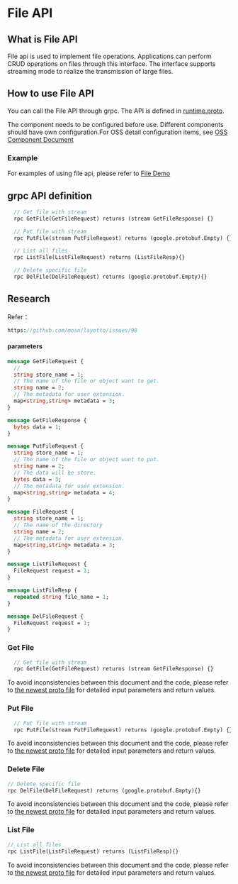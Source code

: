 # File API

## What is File API

File api is used to implement file operations. Applications can perform CRUD operations on files through this interface. The interface supports streaming mode to realize the transmission of large files.

## How to use File API
You can call the File API through grpc. The API is defined in [runtime.proto](https://github.com/mosn/layotto/blob/main/spec/proto/runtime/v1/runtime.proto).

The component needs to be configured before use. Different components should have own configuration.For OSS detail configuration items, see [OSS Component Document](en/component_specs/file/oss.md)

### Example

For examples of using file api, please refer to [File Demo](../../../../demo/file)


## grpc API definition

```protobuf
  // Get file with stream
  rpc GetFile(GetFileRequest) returns (stream GetFileResponse) {}

  // Put file with stream
  rpc PutFile(stream PutFileRequest) returns (google.protobuf.Empty) {}

  // List all files
  rpc ListFile(ListFileRequest) returns (ListFileResp){}

  // Delete specific file
  rpc DelFile(DelFileRequest) returns (google.protobuf.Empty){}
```

## Research

Refer：

```protobuf
https://github.com/mosn/layotto/issues/98
```

#### parameters

```protobuf
message GetFileRequest {
  //
  string store_name = 1;
  // The name of the file or object want to get.
  string name = 2;
  // The metadata for user extension.
  map<string,string> metadata = 3;
}

message GetFileResponse {
  bytes data = 1;
}

message PutFileRequest {
  string store_name = 1;
  // The name of the file or object want to put.
  string name = 2;
  // The data will be store.
  bytes data = 3;
  // The metadata for user extension.
  map<string,string> metadata = 4;
}

message FileRequest {
  string store_name = 1;
  // The name of the directory
  string name = 2;
  // The metadata for user extension.
  map<string,string> metadata = 3;
}

message ListFileRequest {
  FileRequest request = 1;
}

message ListFileResp {
  repeated string file_name = 1;
}

message DelFileRequest {
  FileRequest request = 1;
}
```

### Get File
```protobuf
  // Get file with stream
  rpc GetFile(GetFileRequest) returns (stream GetFileResponse) {}
```
To avoid inconsistencies between this document and the code, please refer to [the newest proto file](https://github.com/mosn/layotto/blob/main/spec/proto/runtime/v1/runtime.proto) for detailed input parameters and return values.

### Put File
```protobuf
  // Put file with stream
  rpc PutFile(stream PutFileRequest) returns (google.protobuf.Empty) {}
```
To avoid inconsistencies between this document and the code, please refer to [the newest proto file](https://github.com/mosn/layotto/blob/main/spec/proto/runtime/v1/runtime.proto) for detailed input parameters and return values.

### Delete File
```protobuf
// Delete specific file
rpc DelFile(DelFileRequest) returns (google.protobuf.Empty){}
```
To avoid inconsistencies between this document and the code, please refer to [the newest proto file](https://github.com/mosn/layotto/blob/main/spec/proto/runtime/v1/runtime.proto) for detailed input parameters and return values.

### List File
```protobuf
// List all files
rpc ListFile(ListFileRequest) returns (ListFileResp){}
```
To avoid inconsistencies between this document and the code, please refer to [the newest proto file](https://github.com/mosn/layotto/blob/main/spec/proto/runtime/v1/runtime.proto) for detailed input parameters and return values.